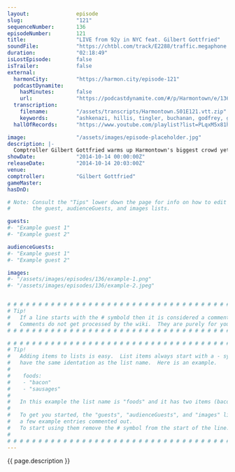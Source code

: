 ```yaml
---
layout:               episode
slug:                 "121"
sequenceNumber:       136
episodeNumber:        121
title:                "LIVE from 92y in NYC feat. Gilbert Gottfried"
soundFile:            "https://chtbl.com/track/E2288/traffic.megaphone.fm/STA5041770987.mp3?updated=1561581685"
duration:             "02:18:49"
isLostEpisode:        false
isTrailer:            false
external:
  harmonCity:         "https://harmon.city/episode-121"
  podcastDynamite:
    hasMinutes:       false
    url:              "https://podcastdynamite.com/#/p/Harmontown/e/136/121"
  transcription:
    filename:         "/assets/transcripts/Harmontown.S01E121.vtt.zip"
    keywords:         "ashkenazi, hillis, tingler, buchanan, godfrey, gottfried, cinemax, gilbert's, subways, gilbert, storch, cine, ebola, lynn, pens, alliteration, nicholson, elemental, rory, gayness, floss, cato, gremlins, sinister, swamp"
  hallOfRecords:      "https://www.youtube.com/playlist?list=PLqxM5x81hNObob-bg5HsJ1SW_pd2qFbOg"

image:                "/assets/images/episode-placeholder.jpg"
description: |-
  Comptroller Gilbert Gottfried warms up Harmontown's biggest crowd yet at New York City's 92y!
showDate:             "2014-10-14 00:00:00Z"
releaseDate:          "2014-10-14 20:03:00Z"
venue:                
comptroller:          "Gilbert Gottfried"
gameMaster:           
hasDnD:               

# Note: Consult the "Tips" lower down the page for info on how to edit
#       the guest, audienceGuests, and images lists.

guests:
#- "Example guest 1"
#- "Example guest 2"

audienceGuests:
#- "Example guest 1"
#- "Example guest 2"

images:
#- "/assets/images/episodes/136/example-1.png"
#- "/assets/images/episodes/136/example-2.jpeg"


# # # # # # # # # # # # # # # # # # # # # # # # # # # # # # # # # # # # # # # # # # # # #
# Tip!
#   If a line starts with the # symbold then it is considered a comment.
#   Comments do not get processed by the wiki.  They are purely for your information.
# # # # # # # # # # # # # # # # # # # # # # # # # # # # # # # # # # # # # # # # # # # # #

# # # # # # # # # # # # # # # # # # # # # # # # # # # # # # # # # # # # # # # # # # # # #
# Tip!
#   Adding items to lists is easy.  List items always start with a - symbol and have
#   have the same identation as the list name.  Here is an example.
#
#    foods:
#    - "bacon"
#    - "sausages"
#
#   In this example the list name is "foods" and it has two items (bacon, and sausages).
#
#   To get you started, the "guests", "audienceGuests", and "images" lists below have
#   a few example entries commented out.
#   To start using them remove the # symbol from the start of the line.
#
# # # # # # # # # # # # # # # # # # # # # # # # # # # # # # # # # # # # # # # # # # # # #
---
```


<!-- The episode description will be rendered here -->
{{ page.description }}

<!-- Add your content BELOW here -->
<!-- vvvvvvvvvvvvvvvvvvvvvvvvvvv -->




<!-- ^^^^^^^^^^^^^^^^^^^^^^^^^^^ -->
<!-- Add your content ABOVE here -->

<!-- The episode gallery will be rendered here -->